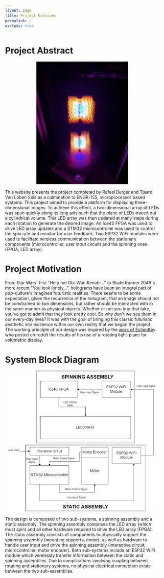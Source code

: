 ```yaml
---
layout: page
title: Project Overview
permalink: /
exclude: true
---
```


# Project Abstract
<p align = "center">
<img src="./assets/img/IMG_1737.jpg" alt="cube_im" width="300"/>
</p>

This website presents the project completed by Rafael Burger and Tjaard Van Löben Sels as a culmination to ENGR-155, microprocessor based systems. This project aimed to provide a platform for displaying three-dimensional images. To achieve this effect, a two-dimensional array of LEDs was spun quickly along its long axis such that the plane of LEDs traced out a cylindrical volume. This LED array was then updated at many steps during each rotation to generate the desired image. An Ice40 FPGA was used to drive LED array updates and a STM32 microcontroller was used to control the spin rate and monitor for user feedback. Two ESP32 WiFi modules were used to facilitate wireless communication between the stationary components (microcontroller, user input circuit) and the spinning ones (FPGA, LED array).

# Project Motivation

From Star Wars' first "Help me Obi-Wan Kenobi..." to Blade Runner 2049's more recent "You look lonely...", holograms have been an integral part of pop-culture's imagined futuristic realities. There seems to be some expectation, given the recurrence of the hologram, that an image should not be constrained to two dimensions, but rather should be interacted with in the same manner as physical objects. Whether or not you buy that take, you've got to admit that they look pretty cool. So why don't we see them in our every-day lives? It was with the goal of bringing this classic futuristic aesthetic into existence within our own reality that we began the project. The working principle of our design was inspired by the [work of EvImnKey](https://www.reddit.com/r/arduino/comments/lmtdf9/this_is_my_take_at_a_hologram_for_my_bachelors/) who posted on reddit the results of his use of a rotating light-plane for volumetric display. 

# System Block Diagram

<p align = "center">
<img src = "assets/img/VolDispSystemBD.png" alt = "block_diagram" width = "600"/>
</p>

The design is composed of two sub-systems, a spinning assembly and a static assembly. The spinning assembly comprises the LED array (which must spin) and all other hardware required to drive the LED array (FPGA). The static assembly consists of components to physically support the spinning assembly (mounting supports, motor), as well as hardware to handle user input and drive the spinning assembly (interactive circuit, microcontroller, motor encoder). Both sub-systems include an ESP32 WiFi module which wirelessly transfer information between the static and spinning assemblies. Due to complications involving coupling between rotating and stationary systems, no physical electrical connection exists between the two sub-assemblies. 
